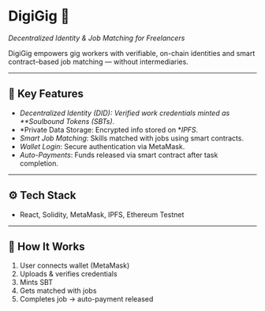 # DigiGig 💼

*Decentralized Identity & Job Matching for Freelancers*

DigiGig empowers gig workers with verifiable, on-chain identities and smart contract–based job matching — without intermediaries.

---

## 🔑 Key Features

- *Decentralized Identity (DID): Verified work credentials minted as **Soulbound Tokens (SBTs)*.
- *Private Data Storage: Encrypted info stored on **IPFS*.
- *Smart Job Matching*: Skills matched with jobs using smart contracts.
- *Wallet Login*: Secure authentication via MetaMask.
- *Auto-Payments*: Funds released via smart contract after task completion.

---

## ⚙ Tech Stack

- React, Solidity, MetaMask, IPFS, Ethereum Testnet

---

## 👣 How It Works

1. User connects wallet (MetaMask)  
2. Uploads & verifies credentials  
3. Mints SBT  
4. Gets matched with jobs  
5. Completes job → auto-payment released
